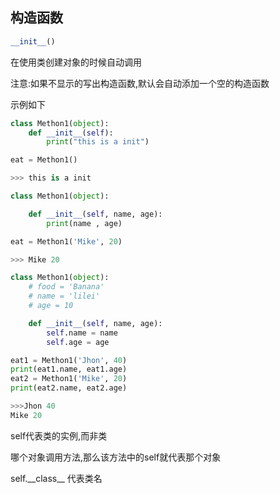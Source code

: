 ## 构造函数

```py
__init__()
```

在使用类创建对象的时候自动调用

注意:如果不显示的写出构造函数,默认会自动添加一个空的构造函数

示例如下

```py
class Methon1(object):
    def __init__(self):
        print("this is a init")

eat = Methon1()

>>> this is a init
```

```py
class Methon1(object):

    def __init__(self, name, age):
        print(name , age)

eat = Methon1('Mike', 20)

>>> Mike 20
```

```py
class Methon1(object):
    # food = 'Banana'
    # name = 'lilei'
    # age = 10

    def __init__(self, name, age):
        self.name = name
        self.age = age

eat1 = Methon1('Jhon', 40)
print(eat1.name, eat1.age)
eat2 = Methon1('Mike', 20)
print(eat2.name, eat2.age)

>>>Jhon 40
Mike 20
```

self代表类的实例,而非类

哪个对象调用方法,那么该方法中的self就代表那个对象

self.\_\_class\_\_ 代表类名

